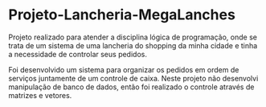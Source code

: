 # Projeto-Lancheria-MegaLanches

Projeto realizado para atender a disciplina lógica de programação, onde se trata de um sistema de uma lancheria do shopping da minha cidade e tinha a necessidade de controlar seus pedidos.

Foi desenvolvido um sistema para organizar os pedidos em ordem de serviços juntamente de um controle de caixa. Neste projeto não desenvolvi manipulação de banco de dados, então foi realizado o controle através de matrizes e vetores.
